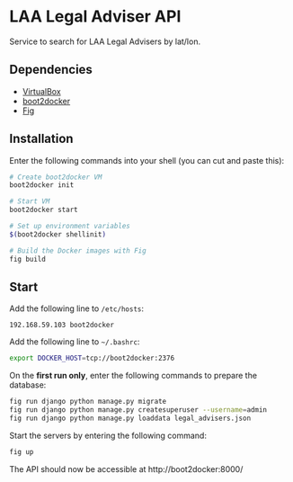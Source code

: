LAA Legal Adviser API
=====================

Service to search for LAA Legal Advisers by lat/lon.

Dependencies
------------

 * [VirtualBox](https://www.virtualbox.org/wiki/Downloads)
 * [boot2docker](http://boot2docker.io/)
 * [Fig](http://www.fig.sh/)

Installation
------------

Enter the following commands into your shell (you can cut and paste this):

```sh
# Create boot2docker VM
boot2docker init

# Start VM
boot2docker start

# Set up environment variables
$(boot2docker shellinit)

# Build the Docker images with Fig
fig build
```

Start
-----

Add the following line to `/etc/hosts`:

```text
192.168.59.103 boot2docker
```

Add the following line to `~/.bashrc`:

```sh
export DOCKER_HOST=tcp://boot2docker:2376
```

On the **first run only**, enter the following commands to prepare the database:

```sh
fig run django python manage.py migrate
fig run django python manage.py createsuperuser --username=admin
fig run django python manage.py loaddata legal_advisers.json
```

Start the servers by entering the following command:

```sh
fig up
```

The API should now be accessible at http://boot2docker:8000/
